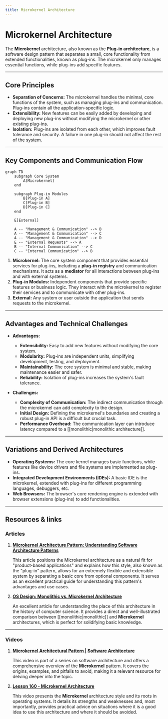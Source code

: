 ```yaml
---
title: Microkernel Architecture
---
```

# Microkernel Architecture

The **Microkernel** architecture, also known as the **Plug-in architecture**, is a software design pattern that separates a small, core functionality from extended functionalities, known as plug-ins. The microkernel only manages essential functions, while plug-ins add specific features.

***

## Core Principles

* **Separation of Concerns:** The microkernel handles the minimal, core functions of the system, such as managing plug-ins and communication. Plug-ins contain all the application-specific logic.
* **Extensibility:** New features can be easily added by developing and deploying new plug-ins without modifying the microkernel or other existing plug-ins.
* **Isolation:** Plug-ins are isolated from each other, which improves fault tolerance and security. A failure in one plug-in should not affect the rest of the system.

***

## Key Components and Communication Flow

```mermaid
graph TD
    subgraph Core System
        A[Microkernel]
    end

    subgraph Plug-in Modules
        B[Plug-in A]
        C[Plug-in B]
        D[Plug-in C]
    end

    E[External]
    
    A -- "Management & Communication" --> B
    A -- "Management & Communication" --> C
    A -- "Management & Communication" --> D
    E -- "External Requests" --> A
    B -- "Internal Communication" --> C
    C -- "Internal Communication" --> B
```

1.  **Microkernel:** The core system component that provides essential services for plug-ins, including a **plug-in registry** and communication mechanisms. It acts as a **mediator** for all interactions between plug-ins and with external systems.
2.  **Plug-in Modules:** Independent components that provide specific features or business logic. They interact with the microkernel to register their services and to communicate with other plug-ins.
3.  **External:** Any system or user outside the application that sends requests to the microkernel.

***

## Advantages and Technical Challenges

* **Advantages:**
    * **Extensibility:** Easy to add new features without modifying the core system.
    * **Modularity:** Plug-ins are independent units, simplifying development, testing, and deployment.
    * **Maintainability:** The core system is minimal and stable, making maintenance easier and safer.
    * **Reliability:** Isolation of plug-ins increases the system's fault tolerance.

* **Challenges:**
    * **Complexity of Communication:** The indirect communication through the microkernel can add complexity to the design.
    * **Initial Design:** Defining the microkernel's boundaries and creating a robust plug-in API is a difficult but crucial task.
    * **Performance Overhead:** The communication layer can introduce latency compared to a [[monolithic|monolithic architecture]].

***

## Variations and Derived Architectures

* **Operating Systems:** The core kernel manages basic functions, while features like device drivers and file systems are implemented as plug-ins.
* **Integrated Development Environments (IDEs):** A basic IDE is the microkernel, extended with plug-ins for different programming languages, debuggers, etc.
* **Web Browsers:** The browser's core rendering engine is extended with browser extensions (plug-ins) to add functionalities.

***

## **Resources & links**

### **Articles**

1.  **[Microkernel Architecture Pattern: Understanding Software Architecture Patterns](https://nerdnodes2023.medium.com/microkernel-architecture-pattern-understanding-software-architecture-patterns-3-1a22f0640118)**

    This article positions the Microkernel architecture as a natural fit for "product-based applications" and explains how this style, also known as the "plug-in" pattern, allows for an extremely flexible and extensible system by separating a basic core from optional components. It serves as an excellent practical guide for understanding this pattern's advantages and use cases.

2.  **[OS Design: Monolithic vs. Microkernel Architecture](https://learningdaily.dev/os-design-monolithic-vs-microkernel-architecture-78981dd41c49)**

    An excellent article for understanding the place of this architecture in the history of computer science. It provides a direct and well-illustrated comparison between [[monolithic|monolithic]] and **Microkernel** architectures, which is perfect for solidifying basic knowledge.

---

### **Videos**

1.  **[Microkernel Architectural Pattern | Software Architecture](https://www.youtube.com/watch?v=h3icQDMRLd8)**

    This video is part of a series on software architecture and offers a comprehensive overview of the **Microkernel** pattern. It covers the origins, examples, and pitfalls to avoid, making it a relevant resource for delving deeper into the topic.

2.  **[Lesson 160 - Microkernel Architecture](https://www.youtube.com/watch?v=rDDsP1hqKa4)**

    This video presents the **Microkernel** architecture style and its roots in operating systems. It details its strengths and weaknesses and, most importantly, provides practical advice on situations where it is a good idea to use this architecture and where it should be avoided.